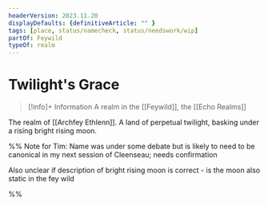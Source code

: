 ```yaml
---
headerVersion: 2023.11.20
displayDefaults: {definitiveArticle: "" }
tags: [place, status/namecheck, status/needswork/wip]
partOf: Feywild
typeOf: realm
---
```

# Twilight's Grace
>[!info]+ Information
> A realm in the [[Feywild]], the [[Echo Realms]]

The realm of [[Archfey Ethlenn]]. A land of perpetual twilight, basking under a rising bright rising moon. 

%% Note for Tim: Name was under some debate but is likely to need to be canonical in my next session of Cleenseau; needs confirmation 

Also unclear if description of bright rising moon is correct - is the moon also static in the fey wild

%%